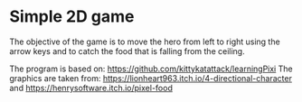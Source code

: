 # Simple 2D game
The objective of the game is to move the hero from left to right using the arrow keys and to catch the food that is falling from the ceiling.

The program is based on: https://github.com/kittykatattack/learningPixi
The graphics are taken from: https://lionheart963.itch.io/4-directional-character and https://henrysoftware.itch.io/pixel-food 
